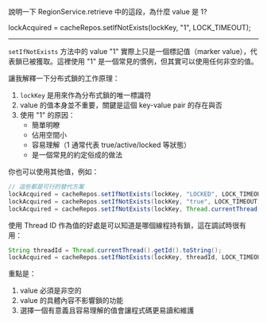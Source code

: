 
說明一下 RegionService.retrieve 中的這段，為什麼 value 是 1?

lockAcquired = cacheRepos.setIfNotExists(lockKey, "1", LOCK_TIMEOUT);

---

`setIfNotExists` 方法中的 value "1" 實際上只是一個標記值（marker value），代表鎖已被獲取。這裡使用 "1" 是一個常見的慣例，但其實可以使用任何非空的值。

讓我解釋一下分布式鎖的工作原理：

1. `lockKey` 是用來作為分布式鎖的唯一標識符
2. value 的值本身並不重要，關鍵是這個 key-value pair 的存在與否
3. 使用 "1" 的原因：
   - 簡單明瞭
   - 佔用空間小
   - 容易理解（1 通常代表 true/active/locked 等狀態）
   - 是一個常見的約定俗成的做法

你也可以使用其他值，例如：
```java
// 這些都是可行的替代方案
lockAcquired = cacheRepos.setIfNotExists(lockKey, "LOCKED", LOCK_TIMEOUT);
lockAcquired = cacheRepos.setIfNotExists(lockKey, "true", LOCK_TIMEOUT);
lockAcquired = cacheRepos.setIfNotExists(lockKey, Thread.currentThread().getId().toString(), LOCK_TIMEOUT);
```

使用 Thread ID 作為值的好處是可以知道是哪個線程持有鎖，這在調試時很有用：
```java
String threadId = Thread.currentThread().getId().toString();
lockAcquired = cacheRepos.setIfNotExists(lockKey, threadId, LOCK_TIMEOUT);
```

重點是：
1. value 必須是非空的
2. value 的具體內容不影響鎖的功能
3. 選擇一個有意義且容易理解的值會讓程式碼更易讀和維護